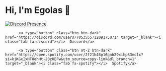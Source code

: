 <h1>Hi, I'm Egolas 👋</h1>



<div>
  
[![Discord Presence](https://lanyard-profile-readme.vercel.app/api/705355571209175071)](https://discord.com/users/705355571209175071)
  
</div>


<div class="buttons">

          <a type="button" class="btn btn-dark" href="https://discord.com/users/705355571209175071" target="_blank"><i class="fab fa-discord"></i>  Discord</a>
          
          <a type="button" class="btn mt-2 btn-dark" href="https://open.spotify.com/user/2f21h46p16gob29xihp33molx?si=kjKGxIxHT8ehHt-20zUEFw&utm_source=copy-link&dl_branch=1" target="_blank"><i class="fab fa-spotify"></i>  Spotify</a>
      
           
          
   
